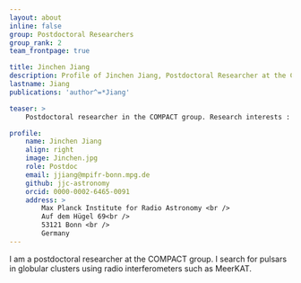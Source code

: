 ```yaml
---
layout: about
inline: false
group: Postdoctoral Researchers
group_rank: 2
team_frontpage: true

title: Jinchen Jiang
description: Profile of Jinchen Jiang, Postdoctoral Researcher at the COMPACT group.
lastname: Jiang
publications: 'author^=*Jiang'

teaser: >
    Postdoctoral researcher in the COMPACT group. Research interests : pulsar searching, signal processing, radio polarimetry, single pulse and FRB

profile:
    name: Jinchen Jiang
    align: right
    image: Jinchen.jpg
    role: Postdoc
    email: jjiang@mpifr-bonn.mpg.de
    github: jjc-astronomy
    orcid: 0000-0002-6465-0091
    address: >
        Max Planck Institute for Radio Astronomy <br />
        Auf dem Hügel 69<br />
        53121 Bonn <br />
        Germany
---
```


I am a postdoctoral researcher at the COMPACT group. I search for pulsars in globular clusters using radio interferometers such as MeerKAT.
